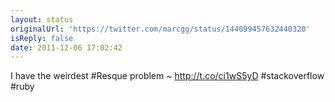 ```yaml
---
layout: status
originalUrl: 'https://twitter.com/marcgg/status/144099457632440320'
isReply: false
date: 2011-12-06 17:02:42
---
```


I have the weirdest #Resque problem ~ http://t.co/ci1wS5yD  #stackoverflow #ruby
